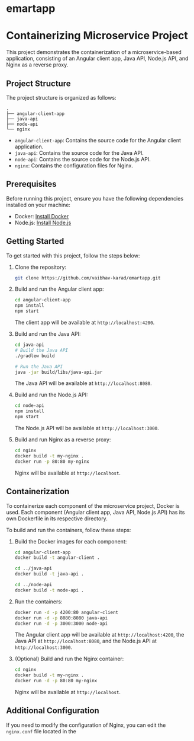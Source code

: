 # emartapp
# Containerizing Microservice Project

This project demonstrates the containerization of a microservice-based application, consisting of an Angular client app, Java API, Node.js API, and Nginx as a reverse proxy.

## Project Structure

The project structure is organized as follows:

```
.
├── angular-client-app
├── java-api
├── node-api
└── nginx
```

- `angular-client-app`: Contains the source code for the Angular client application.
- `java-api`: Contains the source code for the Java API.
- `node-api`: Contains the source code for the Node.js API.
- `nginx`: Contains the configuration files for Nginx.

## Prerequisites

Before running this project, ensure you have the following dependencies installed on your machine:

- Docker: [Install Docker](https://docs.docker.com/get-docker/)
- Node.js: [Install Node.js](https://nodejs.org)

## Getting Started

To get started with this project, follow the steps below:

1. Clone the repository:

   ```bash
   git clone https://github.com/vaibhav-karad/emartapp.git
   ```

2. Build and run the Angular client app:

   ```bash
   cd angular-client-app
   npm install
   npm start
   ```

   The client app will be available at `http://localhost:4200`.

3. Build and run the Java API:

   ```bash
   cd java-api
   # Build the Java API
   ./gradlew build

   # Run the Java API
   java -jar build/libs/java-api.jar
   ```

   The Java API will be available at `http://localhost:8080`.

4. Build and run the Node.js API:

   ```bash
   cd node-api
   npm install
   npm start
   ```

   The Node.js API will be available at `http://localhost:3000`.

5. Build and run Nginx as a reverse proxy:

   ```bash
   cd nginx
   docker build -t my-nginx .
   docker run -p 80:80 my-nginx
   ```

   Nginx will be available at `http://localhost`.

## Containerization

To containerize each component of the microservice project, Docker is used. Each component (Angular client app, Java API, Node.js API) has its own Dockerfile in its respective directory.

To build and run the containers, follow these steps:

1. Build the Docker images for each component:

   ```bash
   cd angular-client-app
   docker build -t angular-client .

   cd ../java-api
   docker build -t java-api .

   cd ../node-api
   docker build -t node-api .
   ```

2. Run the containers:

   ```bash
   docker run -d -p 4200:80 angular-client
   docker run -d -p 8080:8080 java-api
   docker run -d -p 3000:3000 node-api
   ```

   The Angular client app will be available at `http://localhost:4200`, the Java API at `http://localhost:8080`, and the Node.js API at `http://localhost:3000`.

3. (Optional) Build and run the Nginx container:

   ```bash
   cd nginx
   docker build -t my-nginx .
   docker run -d -p 80:80 my-nginx
   ```

   Nginx will be available at `http://localhost`.

## Additional Configuration

If you need to modify the configuration of Nginx, you can edit the `nginx.conf` file located in the